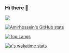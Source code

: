 ### Hi there 👋

<!--
**amirhosseinh77/amirhosseinh77** is a ✨ _special_ ✨ repository because its `README.md` (this file) appears on your GitHub profile.

Here are some ideas to get you started:

- 🔭 I’m currently working on ...
- 🌱 I’m currently learning ...
- 👯 I’m looking to collaborate on ...
- 🤔 I’m looking for help with ...
- 💬 Ask me about ...
- 📫 How to reach me: ...
- 😄 Pronouns: ...
- ⚡ Fun fact: ...
-->


![](https://github-profile-summary-cards.vercel.app/api/cards/profile-details?username=jinfagang&theme=vue)


[![Amirhossein's GitHub stats](https://github-readme-stats.vercel.app/api?username=amirhosseinh77)](https://github.com/anuraghazra/github-readme-stats)

[![Top Langs](https://github-readme-stats.vercel.app/api/top-langs/?username=amirhosseinh77)](https://github.com/anuraghazra/github-readme-stats)

[![a's wakatime stats](https://github-readme-stats.vercel.app/api/wakatime?username=amirhosseinh77)](https://github.com/jinfagang/github-readme-stats)
